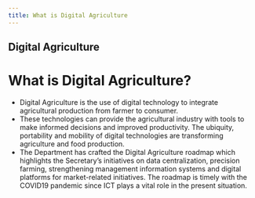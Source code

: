 ```yaml
---
title: What is Digital Agriculture
---
```


## Digital Agriculture

# What is Digital Agriculture?


 - Digital Agriculture is the use of digital technology to integrate agricultural production from farmer to consumer. 
 - These technologies can provide the agricultural industry with tools to make informed decisions and improved productivity. The ubiquity, portability and mobility of digital technologies are transforming agriculture and food production.
 - The Department has crafted the Digital Agriculture roadmap which highlights the Secretary’s initiatives on data centralization, precision farming, strengthening management information systems and digital platforms for market-related initiatives. The roadmap is timely with the COVID19 pandemic since ICT plays a vital role in the present situation.
